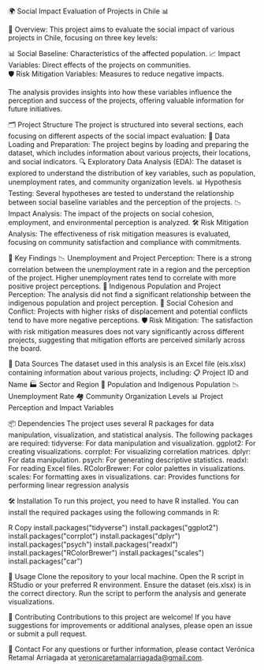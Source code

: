 🌍 Social Impact Evaluation of Projects in Chile 📊

  📌 Overview: This project aims to evaluate the social impact of various projects in Chile, focusing on three key levels:
  
  📊 Social Baseline: Characteristics of the affected population.
  📈 Impact Variables: Direct effects of the projects on communities.  
  🛡️ Risk Mitigation Variables: Measures to reduce negative impacts.

The analysis provides insights into how these variables influence the perception and success of the projects, offering valuable information for future initiatives.

🗂️ Project Structure
The project is structured into several sections, each focusing on different aspects of the social impact evaluation:
      📂 Data Loading and Preparation: The project begins by loading and preparing the dataset, which includes information about various projects, their locations, and social indicators.
      🔍 Exploratory Data Analysis (EDA): The dataset is explored to understand the distribution of key variables, such as population, unemployment rates, and community organization levels.
      📊 Hypothesis Testing: Several hypotheses are tested to understand the relationship between social baseline variables and the perception of the projects.
      📉 Impact Analysis: The impact of the projects on social cohesion, employment, and environmental perception is analyzed.
      🛠️ Risk Mitigation Analysis: The effectiveness of risk mitigation measures is evaluated, focusing on community satisfaction and compliance with commitments.

🔑 Key Findings
      📉 Unemployment and Project Perception: There is a strong correlation between the unemployment rate in a region and the perception of the project. Higher unemployment rates tend to correlate with more positive project perceptions.
      🌾 Indigenous Population and Project Perception: The analysis did not find a significant relationship between the indigenous population and project perception.
      🤝 Social Cohesion and Conflict: Projects with higher risks of displacement and potential conflicts tend to have more negative perceptions.
      🛡️ Risk Mitigation: The satisfaction with risk mitigation measures does not vary significantly across different projects, suggesting that mitigation efforts are perceived similarly across the board.

📂 Data Sources
      The dataset used in this analysis is an Excel file (eis.xlsx) containing information about various projects, including:
      📋 Project ID and Name
      🏭 Sector and Region
      👥 Population and Indigenous Population
      📉 Unemployment Rate
      🏘️ Community Organization Levels
      📊 Project Perception and Impact Variables

📦 Dependencies
      The project uses several R packages for data manipulation, visualization, and statistical analysis. The following packages are required:
      tidyverse: For data manipulation and visualization.
      ggplot2: For creating visualizations.
      corrplot: For visualizing correlation matrices.
      dplyr: For data manipulation.
      psych: For generating descriptive statistics.
      readxl: For reading Excel files.
      RColorBrewer: For color palettes in visualizations.
      scales: For formatting axes in visualizations.
      car: Provides functions for performing linear regression analysis

🛠️ Installation
      To run this project, you need to have R installed. You can install the required packages using the following commands in R:

R
      Copy
      install.packages("tidyverse")
      install.packages("ggplot2")
      install.packages("corrplot")
      install.packages("dplyr")
      install.packages("psych")
      install.packages("readxl")
      install.packages("RColorBrewer")
      install.packages("scales")
      install.packages("car")

🚀 Usage
      Clone the repository to your local machine.
      Open the R script in RStudio or your preferred R environment.
      Ensure the dataset (eis.xlsx) is in the correct directory.
      Run the script to perform the analysis and generate visualizations.

🤝 Contributing
      Contributions to this project are welcome! If you have suggestions for improvements or additional analyses, please open an issue or submit a pull request.

📧 Contact
      For any questions or further information, please contact Verónica Retamal Arriagada at veronicaretamalarriagada@gmail.com.


